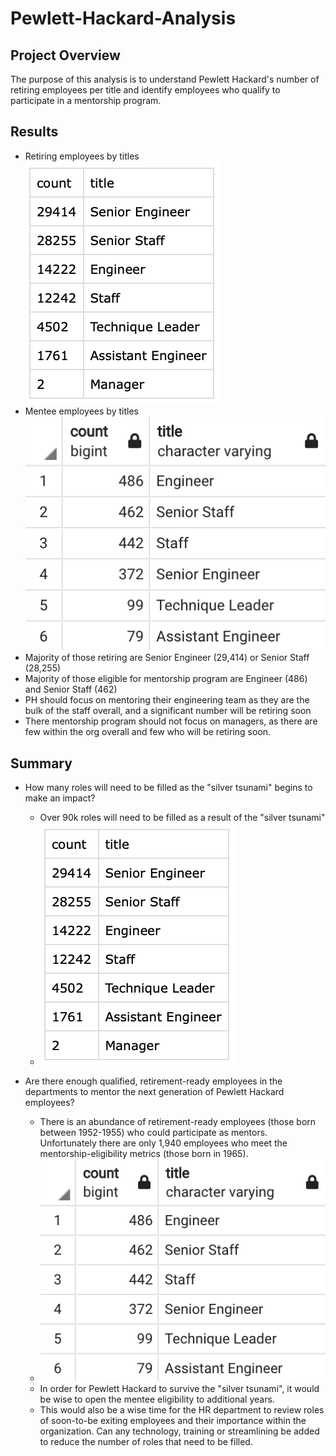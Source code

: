 # Pewlett-Hackard-Analysis
## Project Overview
The purpose of this analysis is to understand Pewlett Hackard's number of retiring employees per title and identify employees who qualify to participate in a mentorship program.

## Results
* Retiring employees by titles ![Retiring employees by titles](https://github.com/krockway/Pewlett-Hackard-Analysis/blob/main/Images/retiring_titles.png)
* Mentee employees by titles ![Mentee employees by titles](https://github.com/krockway/Pewlett-Hackard-Analysis/blob/main/Images/mentee_titles.png)
* Majority of those retiring are Senior Engineer (29,414) or Senior Staff (28,255)
* Majority of those eligible for mentorship program are Engineer (486) and Senior Staff (462)
* PH should focus on mentoring their engineering team as they are the bulk of the staff overall, and a significant number will be retiring soon
* There mentorship program should not focus on managers, as there are few within the org overall and few who will be retiring soon.

## Summary
* How many roles will need to be filled as the "silver tsunami" begins to make an impact? 
    * Over 90k roles will need to be filled as a result of the "silver tsunami"
    * ![Retiring employees by titles](https://github.com/krockway/Pewlett-Hackard-Analysis/blob/main/Images/retiring_titles.png)

* Are there enough qualified, retirement-ready employees in the departments to mentor the next generation of Pewlett Hackard employees?
    * There is an abundance of retirement-ready employees (those born between 1952-1955) who could participate as mentors. Unfortunately there are only 1,940 employees who meet the mentorship-eligibility metrics (those born in 1965). 
    * ![Mentee employees by titles](https://github.com/krockway/Pewlett-Hackard-Analysis/blob/main/Images/mentee_titles.png)
    * In order for Pewlett Hackard to survive the "silver tsunami", it would be wise to open the mentee eligibility to additional years.
    * This would also be a wise time for the HR department to review roles of soon-to-be exiting employees and their importance within the organization. Can any technology, training or streamlining be added to reduce the number of roles that need to be filled. 